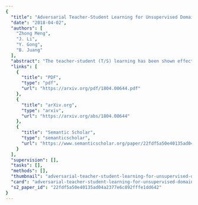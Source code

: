 ```yaml
---
{
  "title": "Adversarial Teacher-Student Learning for Unsupervised Domain Adaptation",
  "date": "2018-04-02",
  "authors": [
    "Zhong Meng",
    "J. Li",
    "Y. Gong",
    "B. Juang"
  ],
  "abstract": "The teacher-student (T/S) learning has been shown effective in unsupervised domain adaptation [1]. It is a form of transfer learning, not in terms of the transfer of recognition decisions, but the knowledge of posteriori probabilities in the source domain as evaluated by the teacher model. It learns to handle the speaker and environment variability inherent in and restricted to the speech signal in the target domain without proactively addressing the robustness to other likely conditions. Performance degradation may thus ensue. In this work, we advance T/S learning by proposing adversarial T/S learning to explicitly achieve condition-robust unsupervised domain adaptation. In this method, a student acoustic model and a condition classifier are jointly optimized to minimize the Kullback-Leibler divergence between the output distributions of the teacher and student models, and simultaneously, to min-maximize the condition classification loss. A condition-invariant deep feature is learned in the adapted student model through this procedure. We further propose multi-factorial adversarial T/S learning which suppresses condition variabilities caused by multiple factors simultaneously. Evaluated with the noisy CHiME-3 test set, the proposed methods achieve relative word error rate improvements of 44.60% and 5.38%, respectively, over a clean source model and a strong T/S learning baseline model.",
  "links": [
    {
      "title": "PDF",
      "type": "pdf",
      "url": "https://arxiv.org/pdf/1804.00644.pdf"
    },
    {
      "title": "arXiv.org",
      "type": "arxiv",
      "url": "https://arxiv.org/abs/1804.00644"
    },
    {
      "title": "Semantic Scholar",
      "type": "semanticscholar",
      "url": "https://www.semanticscholar.org/paper/22fdf5a50e40135ad04a2377e6c892fffe1dd642"
    }
  ],
  "supervision": [],
  "tasks": [],
  "methods": [],
  "thumbnail": "adversarial-teacher-student-learning-for-unsupervised-domain-adaptation-thumb.jpg",
  "card": "adversarial-teacher-student-learning-for-unsupervised-domain-adaptation-card.jpg",
  "s2_paper_id": "22fdf5a50e40135ad04a2377e6c892fffe1dd642"
}
---
```


